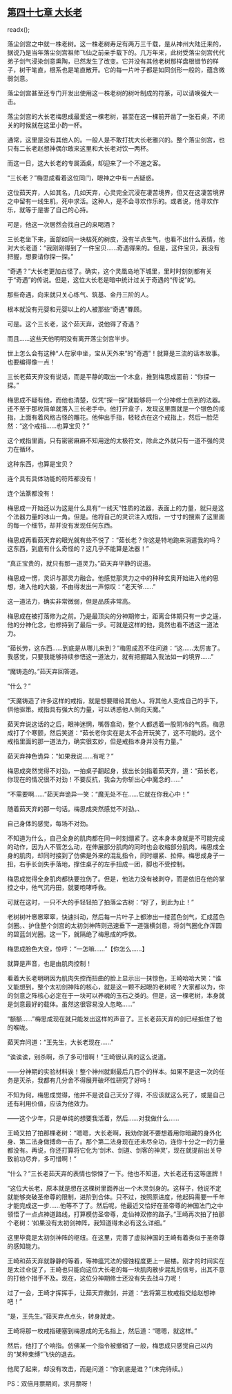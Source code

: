 ## [第四十七章 大长老](https://www.xxbiquge.com/11_11207/9076686.html)
readx();

  落尘剑宫之中就一株老树。这一株老树寿足有两万三千载，是从神州大陆迁来的，据说乃是当年落尘剑宫祖师飞仙之前亲手载下的。几万年来，此树受落尘剑宫代代弟子剑气浸染剑意熏陶，已然发生了改变。它并没有其他老树那样盘根错节的样子，树干笔直，根系也是笔直散开。它的每一片叶子都是如同剑形一般的，蕴含微弱剑意。

  落尘剑宫甚至还专门开发出使用这一株老树的树叶制成的符篆，可以请唤强大一击。

  落尘剑宫的大长老梅思成最爱这一棵老树，甚至在这一棵前开凿了一张石桌，不闭关的时候就在这里小酌一杯。

  通常，这里是没有其他人的。一般人是不敢打扰大长老雅兴的。整个落尘剑宫，也只有二长老赵想神偶尔敢来这里和大长老对饮一两杯。

  而这一日，这大长老的专属酒桌，却迎来了一个不速之客。

  “三长老？”梅思成看着这位同门，眼神之中有一点疑惑。

  这位茹天弃，人如其名，几如天弃，心灵完全沉浸在凄苦境界，但又在这凄苦境界之中留有一线生机，死中求活。这种人，是不会寻欢作乐的。或者说，他寻欢作乐，就等于是害了自己的心持。

  可是，他这一次居然会找自己的来喝酒？

  三长老坐下来，面部如同一块枯死的树皮，没有半点生气，也看不出什么表情，他对大长老道：“我刚刚得到了一件宝贝……奇遇得来的。但是，这件宝贝，我没有把握，想要请你探一探。”

  “奇遇？”大长老更加古怪了。确实，这个灵凰岛地下城里，里时时刻刻都有关于“奇遇”的传说。但是，这位大长老是暗中统计过关于奇遇的“传说”的。

  那些奇遇，向来就只关心练气、筑基、金丹三阶的人。

  根本就没有元婴和元婴以上的人被那些“奇遇”眷顾。

  可是。这个三长老，这个茹天弃，说他得了奇遇？

  而且……这些天他明明没有离开落尘剑宫半步。

  世上怎么会有这种“人在家中坐，宝从天外来”的“奇遇”！就算是三流的话本故事。也要编得像一点！

  三长老茹天弃没有说话，而是平静的取出一个木盒，推到梅思成面前：“你探一探。”

  梅思成不疑有他，而他也清楚，仅凭“探一探”就能够将一个分神修士伤到的法器。还不至于那枚简单就落入三长老手中。他打开盒子，发现这里面就是一个银色的戒指，上面有着风格古怪的雕花。他伸出手指，轻轻点在这个戒指上，然后一脸茫然：“这个戒指……也算宝贝？”

  这个戒指里面，只有密密麻麻不知用途的太极符文，除此之外就只有一道不强的灵力在循环。

  这种东西，也算是宝贝？

  连个具有具体功能的符阵都没有！

  连个法篆都没有！

  梅思成一开始还以为这是什么具有“一线天”性质的法器，表面上的力量，就只是这个法器力量的冰山一角。但是。他将自己的灵识注入戒指，一寸寸的搜索了这里面的每一个细节，却并没有发现任何东西。

  梅思成再看茹天弃的眼光就有些不悦了：“茹长老？你这是特地跑来消遣我的吗？这东西，到底有什么奇怪的？这几乎不能算是法器！”

  “真正宝贵的，就只有那一道灵力。”茹天弃平静的说道。

  梅思成一愣，灵识与那灵力融合。他感觉那灵力之中的种种玄奥开始进入他的思想，进入他的大脑，不由得发出一声惊叹：“老天爷……”

  这一道法力，确实非常微弱，但是品质非常高。

  梅思成在被打落修为之前。乃是最顶尖的分神期修士，距离合体期只有一步之遥，他的分神化念，也修持到了最后一步。可就是这样的他，竟然也看不透这一道法力。

  “茹长劳，这东西……到底是从哪儿来到？”梅思成忍不住问道：“这……太厉害了。我感觉，只要我能够持续参悟这一道法力，就有把握踏入我法如一的境界……”

  “魔铸造的。”茹天弃回答道。

  “什么？”

  “天魔铸造了许多这样的戒指，就是想要赠给其他人。将其他人变成自己的手下，供他驱策。戒指具有强大的力量，可以诱惑他人倒向天魔。”

  茹天弃说这话的之后，眼神迷惘，嘴唇翕动，整个人都透着一股阴冷的气质。梅思成打了个寒颤，然后笑道：“茹长老你实在是太不会开玩笑了，这不可能的。这个戒指里面的那一道法力，确实很玄妙，但是戒指本身并没有力量。”

  茹天弃神色诡异：“如果我说……有呢？”

  梅思成突然觉得不对劲，一拍桌子翻起身，拔出长剑指着茹天弃，道：“茹长老，你现在的情况很不对劲！不要反抗，我会为你斩出心中魔念的……”

  “不需要啊……”茹天弃诡异一笑：“魔无处不在……它就在你我心中！”

  随着茹天弃的那一句话。梅思成突然感觉不对劲。、

  自己身体的感觉，每场不对劲。

  不知道为什么，自己全身的肌肉都在同一时刻绷紧了。这本身本身就是不可能完成的动作，因为人不管怎么动，在伸展部分肌肉的同时也会收缩部分肌肉。梅思成全身的肌肉，却同时接到了仿佛是外来的混乱指令，同时绷紧、拉伸。梅思成身子一扭，右手长剑失手落地，撑住桌子的左手扭成一团，脚也不受控制。

  梅思成觉得全身肌肉都快要拉伤了。但是，他法力没有被剥夺，而是依旧在他的掌控之中，他气沉丹田，就要咆哮呼救。

  可就在这时，一只不大的手轻轻拍了拍落尘古树：“好了，到此为止！”

  老树树叶窸窸窣窣，快速抖动，然后每一片叶子上都渗出一缕蓝色剑气，汇成蓝色剑圈。、护住整个剑宫的太初剑神阵则迅速垂下一道强横剑意，将剑气圈化作浑圆的碧蓝剑光圈。这一下，就隔绝了梅思成的呼救。

  梅思成脸色大变，惊呼：“一怎嘛……”【你怎么……】

  就算是声音，也是由肌肉控制！

  看着大长老明明因为肌肉失控而扭曲的脸上显示出一抹惊色，王崎哈哈大笑：“谁又能想到，整个太初剑神阵的核心，就是这一颗不起眼的老树呢？大家都以为，你的剑意之阵核心必定在于一块可以养魂的玉石之类的。但是，这一棵老树，本身就是剑意最好的载体。虽然这很容易没人忽略……”

  “额额……”梅思成现在就只能发出这样的声音了。三长老茹天弃的剑已经抵住了他的喉咙。

  茹天弃问道：“王先生，大长老现在……”

  “诶诶诶，别杀啊，杀了多可惜啊！”王崎很认真的这么说道。

  ——分神期的实验材料诶！整个神州就剩最后几百个的样本。如果不是这一次的任务是灭杀，我都有几分舍不得展开破坏性研究了好吗！

  不知为何，梅思成觉得，他并不是说自己天分了得，不应该就这么死了，或是自己还有利用价值，应该为他效力。

  ——这个少年，只是单纯的想要我活着，然后……对我做什么……

  王崎又拍了拍那棵老树：“嗯嗯，大长老啊，我劝你就不要想着用你暗藏的身外化身、第二法身做搏命一击了。那个第二法身现在还未尽全功，连你十分之一的力量都没有。再说，你还打算将它化为‘剑术、剑道、剑客的神灵’，现在就提前出关导致前功尽弃，多可惜啊！”

  “什么？”三长老茹天弃的表情也惊悚了一下。他也不知道，大长老还有这等底牌！

  “这位大长老，原本就是想在这棵树里面养出一个木灵剑身的。这样子，他说不定就能够突破圣帝尊的限制，进阶到合体。只不过，按照原进度，他起码需要一千年才能完成这一步……他等不了了。然后呢，他最近又恰好在圣帝尊的神国法门之中领悟了一点点神道路线，打算模仿圣帝尊，走仙神双修的路子。”王崎再次拍了拍那个老树：‘如果没有太初剑神阵，我知道得未必有这么详细。”

  这里毕竟是太初剑神阵的枢纽。在这里，完善了虚拟神国的王崎有着类似于圣帝尊的感知能力。

  王崎和茹天弃就静静的等着，等神瘟咒法的侵蚀程度更上一层楼。刚才的时间实在是太过仓促了，王崎也只能向这位大长老的每一块肌肉散步混乱的信号，出其不意的打他个措手不及。现在，这位分神期修士还没有失去战斗力呢！

  过了一会，王崎才挥挥手，让茹天弃撤剑，并道：“去将第三枚戒指交给赵想神吧！”

  “是，王先生。”茹天弃点点头，转身就走。

  王崎将那一枚戒指硬塞到梅思成的无名指上，然后道：“嗯嗯，就这样。”

  然后，他打了个响指。仿佛某一个指令被撤销了一般，梅思成只感觉自己以内的“某种束缚”飞快的退去。

  他爬了起来，却没有攻击，而是问道：“你到底是谁？”(未完待续。)

  PS：双倍月票期间，求月票呀！
